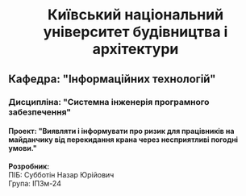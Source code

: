 <h1 style="text-align: center;">Київський національний університет будівництва і архітектури</h1>

## Кафедра: "Інформаційних технологій"

### Дисципліна: "Системна інженерія програмного забезпечення"

#### Проект: "Виявляти і інформувати про ризик для працівників на майданчику від перекидання крана через несприятливі погодні умови."

**Розробник:**  
ПІБ: Субботін Назар Юрійович  
Група: ІПЗм-24
